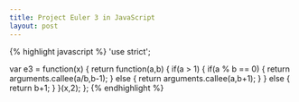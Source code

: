 ```yaml
---
title: Project Euler 3 in JavaScript
layout: post
---
```


{% highlight javascript %}
'use strict';

var e3 = function(x) {
  return function(a,b) {
    if(a > 1) { 
      if(a % b == 0) {
        return arguments.callee(a/b,b-1);
      }
      else {
        return arguments.callee(a,b+1);
      }
    }
    else {
      return b+1;
    }
  }(x,2);
};
{% endhighlight %}